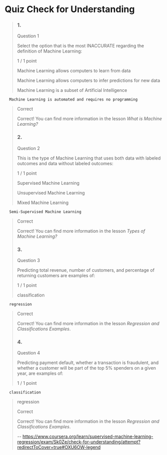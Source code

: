 # Quiz Check for Understanding
> ### 1.
> 
> Question 1
> 
> Select the option that is the most INACCURATE regarding the definition of Machine Learning:
> 
> 1 / 1 point
> 
>  Machine Learning allows computers to learn from data 
> 
>  Machine Learning allows computers to infer predictions for new data 
> 
>  Machine Learning is a subset of Artificial Intelligence 
> 

      Machine Learning is automated and requires no programming 
> 
> Correct
> 
> Correct! You can find more information in the lesson _What is Machine Learning?_
> 
> ### 2.
> 
> Question 2
> 
> This is the type of Machine Learning that uses both data with labeled outcomes and data without labeled outcomes:
> 
> 1 / 1 point
> 
>  Supervised Machine Learning 
> 
>  Unsupervised Machine Learning 
> 
>  Mixed Machine Learning 
> 

      Semi-Supervised Machine Learning 
> 
> Correct
> 
> Correct! You can find more information in the lesson _Types of Machine Learning?_
> 
> ### 3.
> 
> Question 3
> 
> Predicting total revenue, number of customers, and percentage of returning customers are examples of:
> 
> 1 / 1 point
> 
>  classification 
> 

      regression 
> 
> Correct
> 
> Correct! You can find more information in the lesson _Regression and Classifications Examples_.
> 
> ### 4.
> 
> Question 4
> 
> Predicting payment default, whether a transaction is fraudulent, and whether a customer will be part of the top 5% spenders on a given year, are examples of:
> 
> 1 / 1 point
> 

      classification 
> 
>  regression 
> 
> Correct
> 
> Correct! You can find more information in the lesson _Regression and Classifications Examples_.
>
> -- https://www.coursera.org/learn/supervised-machine-learning-regression/exam/Sk0Ze/check-for-understanding/attempt?redirectToCover=true#OXU6OW-legend

